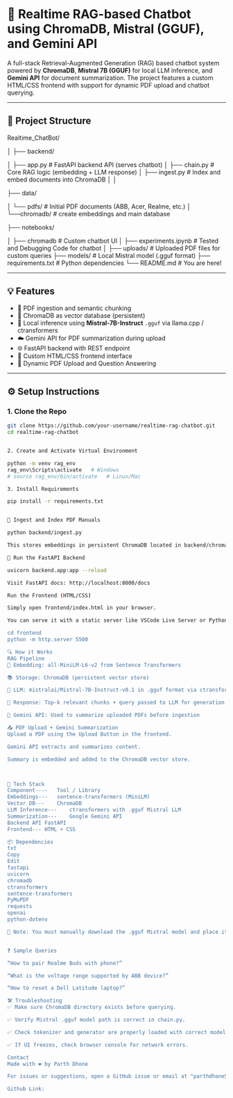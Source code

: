 # 🤖 Realtime RAG-based Chatbot using ChromaDB, Mistral (GGUF), and Gemini API

A full-stack Retrieval-Augmented Generation (RAG) based chatbot system powered by **ChromaDB**, **Mistral 7B (GGUF)** for local LLM inference, and **Gemini API** for document summarization. The project features a custom HTML/CSS frontend with support for dynamic PDF upload and chatbot querying.

---

## 📁 Project Structure

Realtime_ChatBot/

│
├── backend/

│ ├── app.py # FastAPI backend API (serves chatbot) 
│ ├── chain.py # Core RAG logic (embedding + LLM response)
│ ├── ingest.py # Index and embed documents into ChromaDB
│
│

├── data/

│ └── pdfs/ # Initial PDF documents (ABB, Acer, Realme, etc.)
│ └──chromadb/ # create embeddings and main database

├── notebooks/

│ ├── chromadb # Custom chatbot UI
│ ├── experiments.ipynb # Tested and Debugging Code for chatbot
│
├── uploads/ # Uploaded PDF files for custom queries
├── models/ # Local Mistral model (.gguf format)
├── requirements.txt # Python dependencies
└── README.md # You are here!


---

## 💡 Features

- 📄 PDF ingestion and semantic chunking
- 🧠 ChromaDB as vector database (persistent)
- 💬 Local inference using **Mistral-7B-Instruct** `.gguf` via llama.cpp / ctransformers
- ☁️ Gemini API for PDF summarization during upload
- 🌐 FastAPI backend with REST endpoint
- 🎨 Custom HTML/CSS frontend interface
- 📎 Dynamic PDF Upload and Question Answering

---

## ⚙️ Setup Instructions

### 1. Clone the Repo

```bash
git clone https://github.com/your-username/realtime-rag-chatbot.git
cd realtime-rag-chatbot


2. Create and Activate Virtual Environment

python -m venv rag_env
rag_env\Scripts\activate   # Windows
# source rag_env/bin/activate   # Linux/Mac

3. Install Requirements

pip install -r requirements.txt


🧠 Ingest and Index PDF Manuals

python backend/ingest.py

This stores embeddings in persistent ChromaDB located in backend/chromadb.

🚀 Run the FastAPI Backend

uvicorn backend.app:app --reload

Visit FastAPI docs: http://localhost:8000/docs

Run the Frontend (HTML/CSS)

Simply open frontend/index.html in your browser.

You can serve it with a static server like VSCode Live Server or Python's HTTP server:

cd frontend
python -m http.server 5500

🔍 How it Works
RAG Pipeline
🧩 Embedding: all-MiniLM-L6-v2 from Sentence Transformers

📚 Storage: ChromaDB (persistent vector store)

🤖 LLM: mistralai/Mistral-7B-Instruct-v0.1 in .gguf format via ctransformers

💬 Response: Top-k relevant chunks + query passed to LLM for generation

📎 Gemini API: Used to summarize uploaded PDFs before ingestion

📤 PDF Upload + Gemini Summarization
Upload a PDF using the Upload Button in the frontend.

Gemini API extracts and summarizes content.

Summary is embedded and added to the ChromaDB vector store.



🧰 Tech Stack
Component----	Tool / Library
Embeddings---	sentence-transformers (MiniLM)
Vector DB---	ChromaDB
LLM Inference---	ctransformers with .gguf Mistral LLM
Summarization---	Google Gemini API
Backend API	FastAPI
Frontend---	HTML + CSS

📦 Dependencies
txt
Copy
Edit
fastapi
uvicorn
chromadb
ctransformers
sentence-transformers
PyMuPDF
requests
openai
python-dotenv

📌 Note: You must manually download the .gguf Mistral model and place it inside the models/ folder.


❓ Sample Queries

“How to pair Realme Buds with phone?”

“What is the voltage range supported by ABB device?”

“How to reset a Dell Latitude laptop?”

🛠️ Troubleshooting
✅ Make sure ChromaDB directory exists before querying.

✅ Verify Mistral .gguf model path is correct in chain.py.

✅ Check tokenizer and generator are properly loaded with correct model path.

✅ If UI freezes, check browser console for network errors.

Contact
Made with ❤️ by Parth Dhone

For issues or suggestions, open a GitHub issue or email at "parthdhone53@example.com"

Github Link:




